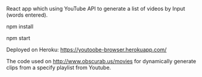 React app which using YouTube API to generate a list of videos by Input (words entered).

npm install

npm start


Deployed on Heroku: https://youtoobe-browser.herokuapp.com/

The code used on http://www.obscurab.us/movies for dynamically generate clips from a specify playlist from Youtube.
